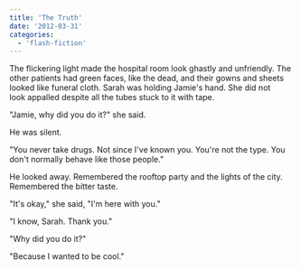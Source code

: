 ```yaml
---
title: 'The Truth'
date: '2012-03-31'
categories:
  - 'flash-fiction'
---
```


The flickering light made the hospital room look ghastly and unfriendly. The
other patients had green faces, like the dead, and their gowns and sheets looked
like funeral cloth. Sarah was holding Jamie's hand. She did not
look appalled despite all the tubes stuck to it with tape.

<!-- truncate -->


"Jamie, why did you do it?" she said.

He was silent.

"You never take drugs. Not since I've known you. You're not the type. You don't
normally behave like those people."

He looked away. Remembered the rooftop party and the lights of the city.
Remembered the bitter taste.

"It's okay," she said, "I'm here with you."

"I know, Sarah. Thank you."

"Why did you do it?"

"Because I wanted to be cool."
